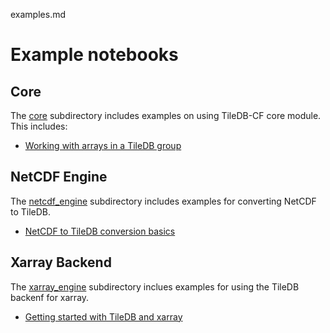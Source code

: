 examples.md

# Example notebooks

## Core

The [core](./core) subdirectory includes examples on using TileDB-CF core module. This includes:

* [Working with arrays in a TileDB group](./core/group-basics.ipynb)

## NetCDF Engine

The [netcdf_engine](./netcdf_engine) subdirectory includes examples for converting NetCDF to TileDB.

* [NetCDF to TileDB conversion basics](./netcdf_engine/netcdf-to-tiledb-basics.ipynb)

## Xarray Backend

The [xarray_engine](./xarray_engine) subdirectory inclues examples for using the TileDB backenf for xarray.

* [Getting started with TileDB and xarray](./xarray_engine/tiledb-xarray-basics.ipynb)
